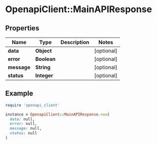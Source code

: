 # OpenapiClient::MainAPIResponse

## Properties

| Name | Type | Description | Notes |
| ---- | ---- | ----------- | ----- |
| **data** | **Object** |  | [optional] |
| **error** | **Boolean** |  | [optional] |
| **message** | **String** |  | [optional] |
| **status** | **Integer** |  | [optional] |

## Example

```ruby
require 'openapi_client'

instance = OpenapiClient::MainAPIResponse.new(
  data: null,
  error: null,
  message: null,
  status: null
)
```

